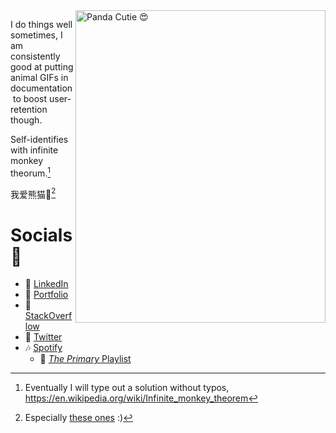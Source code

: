 <img align="right" src="https://raw.githubusercontent.com/c1m50c/c1m50c/main/panda.gif" width="400" height="500" alt="Panda Cutie 😍">
<!-- <img align="right" src="https://raw.githubusercontent.com/c1m50c/c1m50c/main/me.gif" width="80" height="60"> -->

I do things well sometimes, I am consistently good at putting animal GIFs in documentation&nbsp;to boost user-retention though.

Self-identifies with infinite monkey theorum.[^1]

我爱熊猫💖[^2]

# **Socials 🤳**

- 💼 [LinkedIn](https://www.linkedin.com/in/pere-wells/)
- 📁 [Portfolio](https://portfolio.peresonal.com)
- 🥞 [StackOverflow](https://stackoverflow.com/users/17452730/c1m50c)
- 🐤 [Twitter](https://twitter.com/c1m50c)
- 🎶 [Spotify](https://open.spotify.com/user/cimsoc?si=b515e89e35bd4bed)
    - 📌 [_The Primary_ Playlist](https://open.spotify.com/playlist/3k67qmXwh5OTP18e8BdtPI?si=bce6c430c8b64d14)

[^1]: Eventually I will type out a solution without typos, https://en.wikipedia.org/wiki/Infinite_monkey_theorem

[^2]: Especially [these ones](https://en.wikipedia.org/wiki/Qinling_panda) :)
